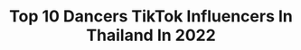 ---
title: Top 10 Dancers TikTok Influencers In Thailand In 2022
description: >-
  Find top dancers TikTok influencers in Thailand in 2022. Most popular hashtags: #fyp #dancer #dance #thailand.
platform: TikTok
hits: 10
text_top: See the best TikTok profiles on inBeat.
text_bottom: Our search engine aggregates 10 TikTok influencers like this in Thailand for you to connect with.
profiles:
  - username: "nena_bk"
    fullname: >-
      nena_bk
    bio: >-
      Dancer 🇹🇭 Def-G 💋 ติดต่องานรีวิวทาง IG เลยค่า
    location: "Thailand"
    followers: 75300
    engagement: 787
    commentsToLikes: 0.011739
    id: ckc8vdwr2i7n10j23b4wp59gq
    verified: false
    hashtags: "#dance, #icecream, #icecreamblackpink, #blackpink"
  - username: "popperp"
    fullname: >-
      Poppiez
    bio: >-
      I’m Pop.I’m from Thailand.I’m a dancer and choreographer Work : DM Instagram
    location: "Thailand"
    followers: 373900
    engagement: 1181
    commentsToLikes: 0.004403
    id: ck9f41ashk9lr0j78i1zp6yo4
    verified: false
    hashtags: "#fyp, #couple, #loveandaman, #tiktokdanceth"
  - username: "dilermandoh"
    fullname: >-
      Dih 🦄
    bio: >-
      Dancer 🇧🇷 🏳️‍🌈 insta : @dilermandoh
    location: "Thailand"
    followers: 9730
    engagement: 504
    commentsToLikes: 0.015998
    id: ckbkoglb3ij010j232spkawm4
    verified: false
    hashtags: "#stayhome, #bangkok, #bts, #gay"
  - username: "amoum_vq82"
    fullname: >-
      amoum_vq
    bio: >-
      💜 Rhythmic Gymnastic 🤍 Aerobic Gymnastic 💜 Vanquish Cheerleading 🤍 Aerials
    location: "Thailand"
    followers: 6500
    engagement: 610
    commentsToLikes: 0.018657
    id: ckbw2nq4xwsi00j23kmt6qxy0
    verified: false
    hashtags: "#kaanshow, #danceathome, #flexible, #dancchallenge"
  - username: "jayleur_signin"
    fullname: >-
      J🅰️¥L€u®️_💲ℹ️gnℹ️n
    bio: >-
      ติดตามผมทาง Ig: jayleur_signin และ ช่อง youtube #นี่ลุงเองbyjayleur
    location: "Thailand"
    followers: 101500
    engagement: 1161
    commentsToLikes: 0.024350
    id: ckblglktya8b80j2386n0bc63
    verified: false
    hashtags: "#save, #duet, #drama, #hbdtome"
  - username: "simondoh"
    fullname: >-
      Jimmy🕕⚽️🏈🇨🇲2🇹🇭
    bio: >-
      Have fun creating fun. We just do what we do!!! IG: Jimmy_method_man
    location: "Thailand"
    followers: 65900
    engagement: 387
    commentsToLikes: 0.044816
    id: ckdnmgj85jo6p0j231za98ppy
    verified: false
    hashtags: "#fyp, #life, #voice, #love"
  - username: "pond.ktp"
    fullname: >-
      Pond.KTP
    bio: >-
      My name is Pond Im from Thailand IG : pond.ktp Thanks for support
    location: "Thailand"
    followers: 119300
    engagement: 887
    commentsToLikes: 0.013855
    id: ck9f2fj2ccw500j78vm0n5ju4
    verified: false
    hashtags: "#dance, #twins, #fyp, #levisxpeanuts"
  - username: "tiktokusaofficial"
    fullname: >-
      TikTok  USA
    bio: >-
      Official account for Tik Tok USA 🇺🇸 Tag us in your video @tiktokusaofficial 
    location: "Thailand"
    followers: 10200
    engagement: 624
    commentsToLikes: 0.029924
    id: ckc930jjctsq30j23d0t2dmmp
    verified: false
    hashtags: "#dance, #featureme, #makeeverysecondcount, #magic"
  - username: "thanyarita"
    fullname: >-
      Thanya Rita
    bio: >-
      IG: THANYARITA do it . with love
    location: "Thailand"
    followers: 9807
    engagement: 502
    commentsToLikes: 0.007370
    id: ck9jvfe8js1780j78tyvi7v6q
    verified: false
    hashtags: "#thanyarita, #comearoundmechallenge, #thailand, #dojacat"
  - username: "billgsida"
    fullname: >-
      Bill G. Sida
    bio: >-
      This is Bill - Danish/Thai 🇩🇰🇹🇭 ➡️ Check my IG: @billgsida ⬅️
    location: "Thailand"
    followers: 30500
    engagement: 411
    commentsToLikes: 0.018899
    id: ckbld47bi7g3g0j23vgh5g4zg
    verified: false
    hashtags: "#bangkok, #fyp, #comedy, #thailand"
---
